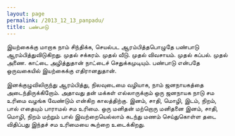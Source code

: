 ```yaml
---
layout: page
permalink: /2013_12_13_panpadu/
title: பண்பாடு
---
```


இயற்கைக்கு மாறாக நாம் சிந்திக்க, செயல்பட ஆரம்பித்தபொழுதே பண்பாடு ஆரம்பித்துவிடுகிறது.
முதல் சக்கரம்.
முதல் வீடு.
முதல் விவசாயம்.
முதல் கப்பல்.
முதல் அணை.
காட்டை அழித்துதான் நாட்டைச் செதுக்கமுடியும். பண்பாடு என்பதே ஒருவகையில் இயற்கைக்கு எதிரானதுதான்.
 
இனக்குழுவிலிருந்து ஆரம்பித்து, நிலவுடைமை வழியாக, நாம் ஜனநாயகத்தை அடைந்திருக்கிறோம். அதாவது தன் மக்கள் எல்லாருக்கும் ஒரு ஜனநாயக நாடு சம உரிமை வழங்க வேண்டும் என்கிற காலத்திற்கு. இனம், சாதி, மொழி, இடம், நிறம், பால் எதையும் பாராமல் சம உரிமை. ஒரு மனிதன் மற்றொரு மனிதனை இனம், சாதி, மொழி, நிறம் மற்றும் பால் இவற்றையெல்லாம் கடந்து மணம் செய்துகொள்ள தடை விதிப்பது இந்தச் சம உரிமையை கூற்றை உடைக்கிறது.
